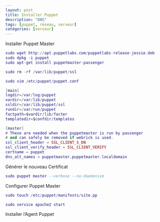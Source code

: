 ```yaml
---
layout: post
title: Installer Puppet
description: "DNS"
tags: [puppet, réseau, serveur]
catégories: [serveur]
---
```


Installer Puppet Master

```lua
sudo wget http://apt.puppetlabs.com/puppetlabs-release-jessie.deb
sudo dpkg -i puppet
sudo apt-get install puppetmaster-passenger
```
```lua
sudo rm -rf /var/lib/puppet/ssl
```

```lua
sudo vim /etc/puppet/puppet.conf

[main]
logdir=/var/log/puppet
vardir=/var/lib/puppet
ssldir=/var/lib/puppet/ssl
rundir=/var/run/puppet
factpath=$vardir/lib/facter
templatedir=$confdir/templates

[master]
# These are needed when the puppetmaster is run by passenger
# and can safely be removed if webrick is used.
ssl_client_header = SSL_CLIENT_S_DN
ssl_client_verify_header = SSL_CLIENT_VERIFY
certname = puppet
dns_alt_names = puppetmaster,puppetmaster.localdomain
```

Générer le nouveau Certificat

```lua
sudo puppet master --verbose --no-daemonize
```

Configurer Puppet Master

```lua
sudo touch /etc/puppet/manifests/site.pp
```

```lua
sudo service apache2 start
```

Installer l’Agent Puppet

